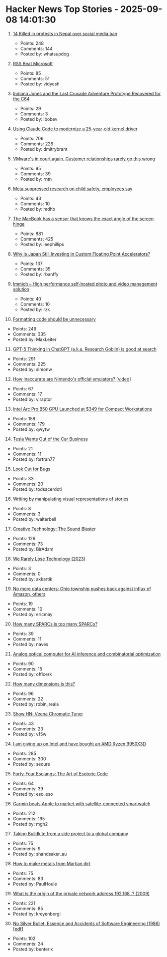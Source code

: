# Hacker News Top Stories - 2025-09-08 14:01:30

1. [14 Killed in protests in Nepal over social media ban](https://www.tribuneindia.com/news/world/massive-protests-in-nepal-over-social-media-ban/)
   - Points: 248
   - Comments: 144
   - Posted by: whatsupdog

2. [RSS Beat Microsoft](https://buttondown.com/blog/rss-vs-ice)
   - Points: 85
   - Comments: 51
   - Posted by: vidyesh

3. [Indiana Jones and the Last Crusade Adventure Prototype Recovered for the C64](https://www.gamesthatwerent.com/2025/09/indiana-jones-and-the-last-crusade-adventure-prototype-recovered-for-the-commodore-64/)
   - Points: 29
   - Comments: 3
   - Posted by: ibobev

4. [Using Claude Code to modernize a 25-year-old kernel driver](https://dmitrybrant.com/2025/09/07/using-claude-code-to-modernize-a-25-year-old-kernel-driver)
   - Points: 706
   - Comments: 226
   - Posted by: dmitrybrant

5. [VMware's in court again. Customer relationships rarely go this wrong](https://www.theregister.com/2025/09/08/vmware_in_court_opinion/)
   - Points: 95
   - Comments: 39
   - Posted by: rntn

6. [Meta suppressed research on child safety, employees say](https://www.washingtonpost.com/investigations/2025/09/08/meta-research-child-safety-virtual-reality/)
   - Points: 43
   - Comments: 10
   - Posted by: mdhb

7. [The MacBook has a sensor that knows the exact angle of the screen hinge](https://twitter.com/samhenrigold/status/1964428927159382261)
   - Points: 881
   - Comments: 425
   - Posted by: leephillips

8. [Why Is Japan Still Investing in Custom Floating Point Accelerators?](https://www.nextplatform.com/2025/09/04/why-is-japan-still-investing-in-custom-floating-point-accelerators/)
   - Points: 137
   - Comments: 35
   - Posted by: rbanffy

9. [Immich – High performance self-hosted photo and video management solution](https://github.com/immich-app/immich)
   - Points: 40
   - Comments: 10
   - Posted by: rzk

10. [Formatting code should be unnecessary](https://maxleiter.com/blog/formatting)
   - Points: 249
   - Comments: 335
   - Posted by: MaxLeiter

11. [GPT-5 Thinking in ChatGPT (a.k.a. Research Goblin) is good at search](https://simonwillison.net/2025/Sep/6/research-goblin/)
   - Points: 291
   - Comments: 225
   - Posted by: simonw

12. [How inaccurate are Nintendo's official emulators? [video]](https://www.youtube.com/watch?v=oYjYmSniQyM)
   - Points: 67
   - Comments: 17
   - Posted by: viraptor

13. [Intel Arc Pro B50 GPU Launched at $349 for Compact Workstations](https://www.guru3d.com/story/intel-arc-pro-b50-gpu-launched-at-for-compact-workstations/)
   - Points: 158
   - Comments: 179
   - Posted by: qwytw

14. [Tesla Wants Out of the Car Business](https://www.theatlantic.com/technology/archive/2025/09/tesla-elon-musk-master-plan-robotaxi/684122/)
   - Points: 21
   - Comments: 11
   - Posted by: fortran77

15. [Look Out for Bugs](https://matklad.github.io/2025/09/04/look-for-bugs.html)
   - Points: 33
   - Comments: 20
   - Posted by: todsacerdoti

16. [Writing by manipulating visual representations of stories](https://github.com/m-damien/VisualStoryWriting)
   - Points: 8
   - Comments: 3
   - Posted by: walterbell

17. [Creative Technology: The Sound Blaster](https://www.abortretry.fail/p/the-story-of-creative-technology)
   - Points: 126
   - Comments: 73
   - Posted by: BirAdam

18. [We Rarely Lose Technology (2023)](https://www.hopefulmons.com/p/we-rarely-lose-technology)
   - Points: 3
   - Comments: 0
   - Posted by: akkartik

19. [No more data centers: Ohio township pushes back against influx of Amazon, others](https://www.usatoday.com)
   - Points: 19
   - Comments: 10
   - Posted by: ericmay

20. [How many SPARCs is too many SPARCs?](https://thejpster.org.uk/blog/blog-2025-08-20/)
   - Points: 39
   - Comments: 11
   - Posted by: naves

21. [Analog optical computer for AI inference and combinatorial optimization](https://www.nature.com/articles/s41586-025-09430-z)
   - Points: 90
   - Comments: 15
   - Posted by: officerk

22. [How many dimensions is this?](https://lcamtuf.substack.com/p/how-many-dimensions-is-this)
   - Points: 96
   - Comments: 22
   - Posted by: robin_reala

23. [Show HN: Veena Chromatic Tuner](https://play.google.com/store/apps/details?id=in.magima.digitaltuner&hl=en_US)
   - Points: 43
   - Comments: 23
   - Posted by: v15w

24. [I am giving up on Intel and have bought an AMD Ryzen 9950X3D](https://michael.stapelberg.ch/posts/2025-09-07-bye-intel-hi-amd-9950x3d/)
   - Points: 285
   - Comments: 300
   - Posted by: secure

25. [Forty-Four Esolangs: The Art of Esoteric Code](https://spectrum.ieee.org/esoteric-programming-languages-daniel-temkin)
   - Points: 64
   - Comments: 39
   - Posted by: eso_eso

26. [Garmin beats Apple to market with satellite-connected smartwatch](https://www.macrumors.com/2025/09/03/garmin-satellite-smartwatch/)
   - Points: 212
   - Comments: 195
   - Posted by: mgh2

27. [Taking Buildkite from a side project to a global company](https://www.valleyofdoubt.com/p/taking-buildkite-from-a-side-project)
   - Points: 75
   - Comments: 9
   - Posted by: shandsaker_au

28. [How to make metals from Martian dirt](https://www.csiro.au/en/news/All/Articles/2025/August/Metals-out-of-martian-dirt)
   - Points: 75
   - Comments: 83
   - Posted by: PaulHoule

29. [What is the origin of the private network address 192.168.*.*? (2009)](https://lists.ding.net/othersite/isoc-internet-history/2009/oct/msg00000.html)
   - Points: 221
   - Comments: 85
   - Posted by: kreyenborgi

30. [No Silver Bullet: Essence and Accidents of Software Engineering (1986) [pdf]](https://www.cs.unc.edu/techreports/86-020.pdf)
   - Points: 102
   - Comments: 24
   - Posted by: benterix

